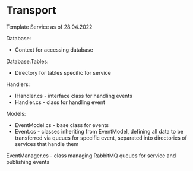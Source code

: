 # Transport

Template Service as of 28.04.2022

Database:
* Context for accessing database

Database.Tables:
* Directory for tables specific for service

Handlers:
* IHandler.cs - interface class for handling events
* <EventName>Handler.cs - class for handling <EventName> event

Models:
* EventModel.cs - base class for events
* <EventName>Event.cs - classes inheriting from EventModel, defining all data to be transferred via queues for specific event, separated into directories of services that handle them

EventManager.cs - class managing RabbitMQ queues for service and publishing events